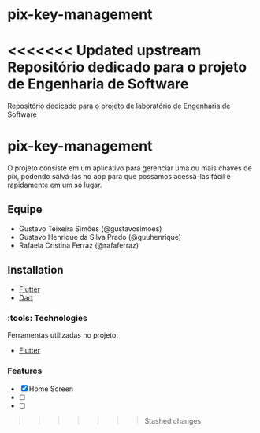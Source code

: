 # pix-key-management
<<<<<<< Updated upstream
Repositório dedicado para o projeto de Engenharia de Software
=======
Repositório dedicado para o projeto de laboratório de Engenharia de Software
# pix-key-management

O projeto consiste em um aplicativo para gerenciar uma ou mais chaves de pix, podendo salvá-las no app para que possamos acessá-las fácil e rapidamente em um só lugar.

## Equipe
- Gustavo Teixeira Simões (@gustavosimoes)
- Gustavo Henrique da Silva Prado (@guuhenrique)
- Rafaela Cristina Ferraz (@rafaferraz)

## Installation

- [Flutter](https://flutter.dev/docs/get-started/install)
- [Dart](https://dart.dev/get-dart)


### :tools: Technologies

Ferramentas utilizadas no projeto:

- [Flutter](https://flutter.dev/)

### Features

- [x] Home Screen
- [ ] 
- [ ] 
>>>>>>> Stashed changes
